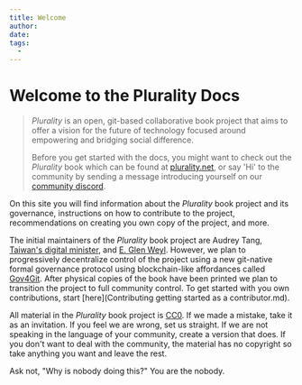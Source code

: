 ```yaml
---
title: Welcome
author:
date: 
tags:
  - 
---
```


# Welcome to the Plurality Docs

> *Plurality* is an open, git-based collaborative book project that aims to offer a vision for the future of technology focused around empowering and bridging social difference.
>
> Before you get started with the docs, you might want to check out the *Plurality* book which can be found at [plurality.net](https://www.plurality.net/), or say 'Hi' to the community by sending a message introducing yourself on our [community discord](https://discord.gg/YWSDRqdW5n").

On this site you will find information about the *Plurality* book project and its governance, instructions on how to contribute to the project, recommendations on creating you own copy of the project, and more.

The initial maintainers of the *Plurality* book project are Audrey Tang, [Taiwan's digital minister](https://moda.gov.tw/en/), and [E. Glen Weyl](https://www.glenweyl.com). However, we plan to progressively decentralize control of the project using a new git-native formal governance protocol using blockchain-like affordances called [Gov4Git](https://github.com/gov4git/gov4git). After physical copies of the book have been printed we plan to transition the project to full community control. To get started with you own contributions, start [here](Contributing getting started as a contributor.md).

All material in the *Plurality* book project is [CC0](https://en.wikipedia.org/wiki/Creative_Commons_license). If we made a mistake, take it as an invitation.  If you feel we are wrong, set us straight.  If we are not speaking in the language of your community, create a version that does.  If you don't want to deal with the community, the material has no copyright so take anything you want and leave the rest.  

Ask not, "Why is nobody doing this?" You are the nobody.
